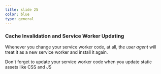 ```yaml
---
title: slide 25
color: blue
type: general
---
```

### Cache Invalidation and Service Worker Updating

Whenever you change your service worker code, at all, the _user agent_ will treat it as a new service worker and install it again.

Don't forget to update your service worker code when you update static assets like CSS and JS
